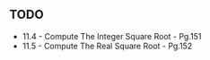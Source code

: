 ## TODO

* 11.4 - Compute The Integer Square Root - Pg.151
* 11.5 - Compute The Real Square Root - Pg.152